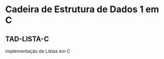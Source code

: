 <h1>Cadeira de Estrutura de Dados 1 em C</h1>
<h2>TAD-LISTA-C</h2>
<p>implementação de Listas em C</p>
